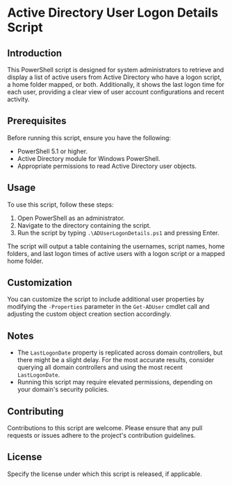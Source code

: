 # Active Directory User Logon Details Script

## Introduction
This PowerShell script is designed for system administrators to retrieve and display a list of active users from Active Directory who have a logon script, a home folder mapped, or both. Additionally, it shows the last logon time for each user, providing a clear view of user account configurations and recent activity.

## Prerequisites
Before running this script, ensure you have the following:
- PowerShell 5.1 or higher.
- Active Directory module for Windows PowerShell.
- Appropriate permissions to read Active Directory user objects.

## Usage
To use this script, follow these steps:
1. Open PowerShell as an administrator.
2. Navigate to the directory containing the script.
3. Run the script by typing `.\ADUserLogonDetails.ps1` and pressing Enter.

The script will output a table containing the usernames, script names, home folders, and last logon times of active users with a logon script or a mapped home folder.

## Customization
You can customize the script to include additional user properties by modifying the `-Properties` parameter in the `Get-ADUser` cmdlet call and adjusting the custom object creation section accordingly.

## Notes
- The `LastLogonDate` property is replicated across domain controllers, but there might be a slight delay. For the most accurate results, consider querying all domain controllers and using the most recent `LastLogonDate`.
- Running this script may require elevated permissions, depending on your domain's security policies.

## Contributing
Contributions to this script are welcome. Please ensure that any pull requests or issues adhere to the project's contribution guidelines.

## License
Specify the license under which this script is released, if applicable.

